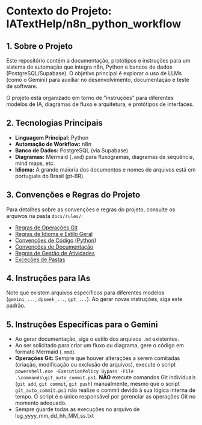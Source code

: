 # Contexto do Projeto: IATextHelp/n8n_python_workflow

## 1. Sobre o Projeto

Este repositório contém a documentação, protótipos e instruções para um sistema de automação que integra n8n, Python e bancos de dados (PostgreSQL/Supabase). O objetivo principal é explorar o uso de LLMs (como o Gemini) para auxiliar no desenvolvimento, documentação e teste de software.

O projeto está organizado em torno de "instruções" para diferentes modelos de IA, diagramas de fluxo e arquitetura, e protótipos de interfaces.

## 2. Tecnologias Principais

- **Linguagem Principal:** Python
- **Automação de Workflow:** n8n
- **Banco de Dados:** PostgreSQL (via Supabase)
- **Diagramas:** Mermaid (`.mmd`) para fluxogramas, diagramas de sequência, mind maps, etc.
- **Idioma:** A grande maioria dos documentos e nomes de arquivos está em português do Brasil (pt-BR).

## 3. Convenções e Regras do Projeto

Para detalhes sobre as convenções e regras do projeto, consulte os arquivos na pasta `docs/rules/`:

- [Regras de Operações Git](rules/git_operations.md)
- [Regras de Idioma e Estilo Geral](rules/language_and_style.md)
- [Convenções de Código (Python)](rules/coding_conventions.md)
- [Convenções de Documentação](rules/documentation_conventions.md)
- [Regras de Gestão de Atividades](rules/activity_management.md)
- [Exceções de Pastas](rules/folder_exceptions.md)

## 4. Instruções para IAs

Note que existem arquivos específicos para diferentes modelos (`gemini_...`, `dpseek_...`, `gpt_...`). Ao gerar novas instruções, siga este padrão.

## 5. Instruções Específicas para o Gemini

- Ao gerar documentação, siga o estilo dos arquivos `.md` existentes.
- Ao ser solicitado para criar um fluxo ou diagrama, gere o código em formato Mermaid (`.mmd`).
- **Operações Git:** Sempre que houver alterações a serem comitadas (criação, modificação ou exclusão de arquivos), execute o script `powershell.exe -ExecutionPolicy Bypass -File .\commands\git_auto_commit.ps1`. **NÃO** execute comandos Git individuais (`git add`, `git commit`, `git push`) manualmente, mesmo que o script `git_auto_commit.ps1` não realize o commit devido à sua lógica interna de tempo. O script é o único responsável por gerenciar as operações Git no momento adequado.
- Sempre guarde todas as execuções no arquivo de log_yyyy_mm_dd_hh_MM_ss.txt